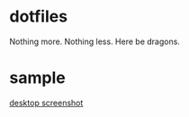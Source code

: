 dotfiles
========

Nothing more. Nothing less.
Here be dragons.

sample
======
[desktop screenshot](http://dl.vehk.de/molokai.png)
